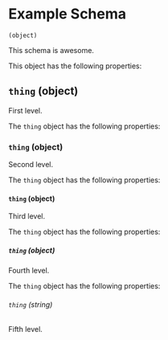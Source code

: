 # Example Schema
`(object)`

This schema is awesome.

This object has the following properties:

## `thing` (object)

First level.

The `thing` object has the following properties:

### `thing` (object)

Second level.

The `thing` object has the following properties:

#### `thing` (object)

Third level.

The `thing` object has the following properties:

##### `thing` (object)

Fourth level.

The `thing` object has the following properties:

###### `thing` (string)

Fifth level.